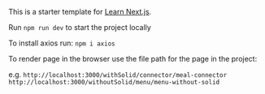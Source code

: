This is a starter template for [Learn Next.js](https://nextjs.org/learn).

Run `npm run dev` to start the project locally

To install axios run: `npm i axios`

To render page in the browser use the file path for the page in the project:

e.g. `http://localhost:3000/withSolid/connector/meal-connector`
`http://localhost:3000/withoutSolid/menu/menu-without-solid`